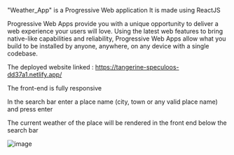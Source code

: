 "Weather_App" is a Progressive Web application
It is made using ReactJS

Progressive Web Apps provide you with a unique opportunity to deliver a web experience your users will love. Using the latest web features to bring native-like capabilities and reliability, Progressive Web Apps allow what you build to be installed by anyone, anywhere, on any device with a single codebase. 

The deployed website linked : https://tangerine-speculoos-dd37a1.netlify.app/

The front-end is fully responsive

In the search bar enter a place name (city, town or any valid place name) and press enter

The current weather of the place will be rendered in the front end below the search bar 

![image](https://user-images.githubusercontent.com/68853069/172867308-2095da57-7bbe-4c0f-a75e-06051786f299.png)
